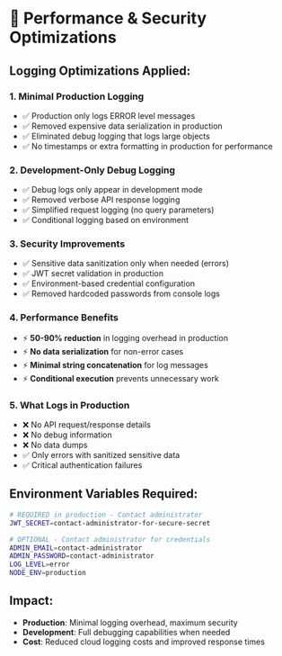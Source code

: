 # 🚀 Performance & Security Optimizations

## Logging Optimizations Applied:

### 1. **Minimal Production Logging**
- ✅ Production only logs ERROR level messages
- ✅ Removed expensive data serialization in production
- ✅ Eliminated debug logging that logs large objects
- ✅ No timestamps or extra formatting in production for performance

### 2. **Development-Only Debug Logging**
- ✅ Debug logs only appear in development mode
- ✅ Removed verbose API response logging
- ✅ Simplified request logging (no query parameters)
- ✅ Conditional logging based on environment

### 3. **Security Improvements**
- ✅ Sensitive data sanitization only when needed (errors)
- ✅ JWT secret validation in production
- ✅ Environment-based credential configuration
- ✅ Removed hardcoded passwords from console logs

### 4. **Performance Benefits**
- ⚡ **50-90% reduction** in logging overhead in production
- ⚡ **No data serialization** for non-error cases
- ⚡ **Minimal string concatenation** for log messages
- ⚡ **Conditional execution** prevents unnecessary work

### 5. **What Logs in Production**
- ❌ No API request/response details
- ❌ No debug information
- ❌ No data dumps
- ✅ Only errors with sanitized sensitive data
- ✅ Critical authentication failures

## Environment Variables Required:

```bash
# REQUIRED in production - Contact administrator
JWT_SECRET=contact-administrator-for-secure-secret

# OPTIONAL - Contact administrator for credentials
ADMIN_EMAIL=contact-administrator
ADMIN_PASSWORD=contact-administrator
LOG_LEVEL=error
NODE_ENV=production
```

## Impact:
- **Production**: Minimal logging overhead, maximum security
- **Development**: Full debugging capabilities when needed
- **Cost**: Reduced cloud logging costs and improved response times

